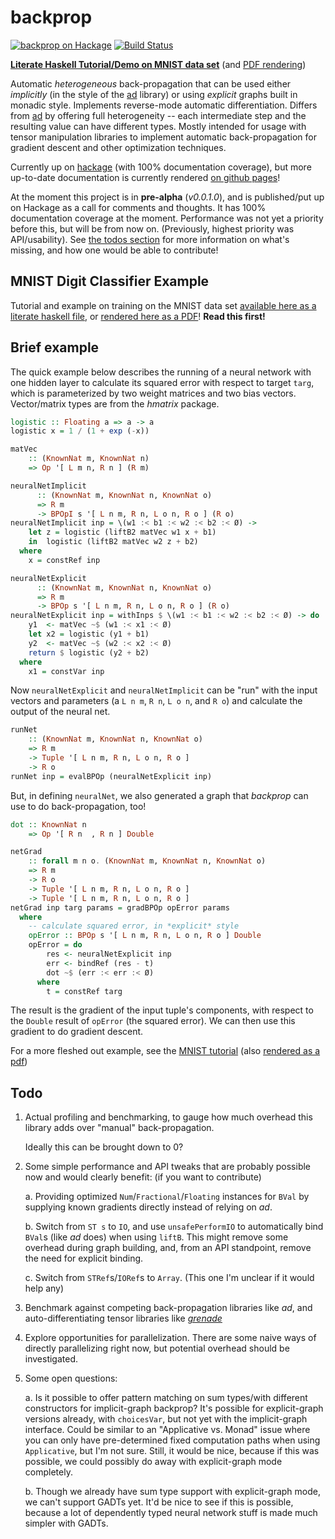 backprop
========

[![backprop on Hackage](https://img.shields.io/hackage/v/backprop.svg?maxAge=2592000)](https://hackage.haskell.org/package/backprop)
[![Build Status](https://travis-ci.org/mstksg/backprop.svg?branch=master)](https://travis-ci.org/mstksg/backprop)

[**Literate Haskell Tutorial/Demo on MNIST data set**][mnist-lhs] (and [PDF
rendering][mnist-pdf])

Automatic *heterogeneous* back-propagation that can be used either *implicitly*
(in the style of the [ad][] library) or using *explicit* graphs built in
monadic style.  Implements reverse-mode automatic differentiation.  Differs
from [ad][] by offering full heterogeneity -- each intermediate step and the
resulting value can have different types.  Mostly intended for usage with
tensor manipulation libraries to implement automatic back-propagation for
gradient descent and other optimization techniques.

[ad]: http://hackage.haskell.org/package/ad

Currently up on [hackage][] (with 100% documentation coverage), but more
up-to-date documentation is currently rendered [on github pages][docs]!

[hackage]: http://hackage.haskell.org/package/backprop
[docs]: https://mstksg.github.io/backprop

At the moment this project is in **pre-alpha** (*v0.0.1.0*), and is
published/put up on Hackage as a call for comments and thoughts.  It has 100%
documentation coverage at the moment.  Performance was not yet a priority
before this, but will be from now on.  (Previously, highest priority was
API/usability). See [the todos section][todos] for more information on what's
missing, and how one would be able to contribute!

[todos]: https://github.com/mstksg/backprop#todo

MNIST Digit Classifier Example
------------------------------

Tutorial and example on training on the MNIST data set [available here as a
literate haskell file][mnist-lhs], or [rendered here as a PDF][mnist-pdf]!
**Read this first!**

[mnist-lhs]: https://github.com/mstksg/backprop/blob/master/samples/MNIST.lhs
[mnist-pdf]: https://github.com/mstksg/backprop/blob/master/renders/MNIST.pdf


Brief example
-------------

The quick example below describes the running of a neural network with one
hidden layer to calculate its squared error with respect to target `targ`,
which is parameterized by two weight matrices and two bias vectors.
Vector/matrix types are from the *hmatrix* package.

~~~haskell
logistic :: Floating a => a -> a
logistic x = 1 / (1 + exp (-x))

matVec
    :: (KnownNat m, KnownNat n)
    => Op '[ L m n, R n ] (R m)

neuralNetImplicit
      :: (KnownNat m, KnownNat n, KnownNat o)
      => R m
      -> BPOpI s '[ L n m, R n, L o n, R o ] (R o)
neuralNetImplicit inp = \(w1 :< b1 :< w2 :< b2 :< Ø) ->
    let z = logistic (liftB2 matVec w1 x + b1)
    in  logistic (liftB2 matVec w2 z + b2)
  where
    x = constRef inp

neuralNetExplicit
      :: (KnownNat m, KnownNat n, KnownNat o)
      => R m
      -> BPOp s '[ L n m, R n, L o n, R o ] (R o)
neuralNetExplicit inp = withInps $ \(w1 :< b1 :< w2 :< b2 :< Ø) -> do
    y1  <- matVec ~$ (w1 :< x1 :< Ø)
    let x2 = logistic (y1 + b1)
    y2  <- matVec ~$ (w2 :< x2 :< Ø)
    return $ logistic (y2 + b2)
  where
    x1 = constVar inp
~~~

Now `neuralNetExplicit` and `neuralNetImplicit` can be "run" with the input
vectors and parameters (a `L n m`, `R n`, `L o n`, and `R o`) and calculate the
output of the neural net.

~~~haskell
runNet
    :: (KnownNat m, KnownNat n, KnownNat o)
    => R m
    -> Tuple '[ L n m, R n, L o n, R o ]
    -> R o
runNet inp = evalBPOp (neuralNetExplicit inp)
~~~

But, in defining `neuralNet`, we also generated a graph that *backprop* can
use to do back-propagation, too!

~~~haskell
dot :: KnownNat n
    => Op '[ R n  , R n ] Double

netGrad
    :: forall m n o. (KnownNat m, KnownNat n, KnownNat o)
    => R m
    -> R o
    -> Tuple '[ L n m, R n, L o n, R o ]
    -> Tuple '[ L n m, R n, L o n, R o ]
netGrad inp targ params = gradBPOp opError params
  where
    -- calculate squared error, in *explicit* style
    opError :: BPOp s '[ L n m, R n, L o n, R o ] Double
    opError = do
        res <- neuralNetExplicit inp
        err <- bindRef (res - t)
        dot ~$ (err :< err :< Ø)
      where
        t = constRef targ
~~~

The result is the gradient of the input tuple's components, with respect
to the `Double` result of `opError` (the squared error).  We can then use
this gradient to do gradient descent.

For a more fleshed out example, see the [MNIST tutorial][mnist-lhs] (also
[rendered as a pdf][mnist-pdf])

Todo
----

1.  Actual profiling and benchmarking, to gauge how much overhead this library
    adds over "manual" back-propagation.

    Ideally this can be brought down to 0?

2.  Some simple performance and API tweaks that are probably possible now and
    would clearly benefit: (if you want to contribute)

    a.  Providing optimized `Num`/`Fractional`/`Floating` instances for `BVal`
        by supplying known gradients directly instead of relying on *ad*.

    b.  Switch from `ST s` to `IO`, and use `unsafePerformIO` to automatically
        bind `BVal`s (like *ad* does) when using `liftB`.  This might remove
        some overhead during graph building, and, from an API standpoint,
        remove the need for explicit binding.

    c.  Switch from `STRef`s/`IORef`s to `Array`.  (This one I'm unclear if it
        would help any)

3.  Benchmark against competing back-propagation libraries like *ad*, and
    auto-differentiating tensor libraries like *[grenade][]*

[grenade]: https://github.com/HuwCampbell/grenade

4.  Explore opportunities for parallelization.  There are some naive ways of
    directly parallelizing right now, but potential overhead should be
    investigated.

5.  Some open questions:

    a.  Is it possible to offer pattern matching on sum types/with different
        constructors for implicit-graph backprop?  It's possible for
        explicit-graph versions already, with `choicesVar`, but not yet with
        the implicit-graph interface.  Could be similar to an "Applicative vs.
        Monad" issue where you can only have pre-determined fixed computation
        paths when using `Applicative`, but I'm not sure.  Still, it would be
        nice, because if this was possible, we could possibly do away with
        explicit-graph mode completely.

    b.  Though we already have sum type support with explicit-graph mode, we
        can't support GADTs yet.  It'd be nice to see if this is possible,
        because a lot of dependently typed neural network stuff is made much
        simpler with GADTs.
